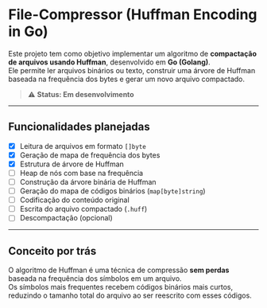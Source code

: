 # File-Compressor (Huffman Encoding in Go)

Este projeto tem como objetivo implementar um algoritmo de **compactação de arquivos usando Huffman**, desenvolvido em **Go (Golang)**.  
Ele permite ler arquivos binários ou texto, construir uma árvore de Huffman baseada na frequência dos bytes e gerar um novo arquivo compactado.

> ⚠️ **Status: Em desenvolvimento**

---

## Funcionalidades planejadas

- [x] Leitura de arquivos em formato `[]byte`
- [x] Geração de mapa de frequência dos bytes
- [x] Estrutura de árvore de Huffman
- [ ] Heap de nós com base na frequência
- [ ] Construção da árvore binária de Huffman
- [ ] Geração do mapa de códigos binários (`map[byte]string`)
- [ ] Codificação do conteúdo original
- [ ] Escrita do arquivo compactado (`.huff`)
- [ ] Descompactação (opcional)

---

## Conceito por trás

O algoritmo de Huffman é uma técnica de compressão **sem perdas** baseada na frequência dos símbolos em um arquivo.  
Os símbolos mais frequentes recebem códigos binários mais curtos, reduzindo o tamanho total do arquivo ao ser reescrito com esses códigos.

